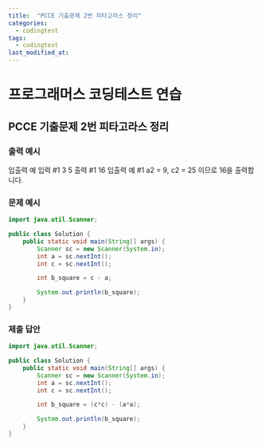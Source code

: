 ```yaml
---
title:  "PCCE 기출문제 2번 피타고라스 정리"
categories:
  - codingtest
tags:
  - codingtest
last_modified_at:
---
```


# 프로그래머스 코딩테스트 연습

## PCCE 기출문제 2번 피타고라스 정리

### 출력 예시
입출력 예
입력 #1
3
5
출력 #1
16
입출력 예 #1
a2 = 9, c2 = 25 이므로 16을 출력합니다. 

### 문제 예시
```java
import java.util.Scanner;

public class Solution {
    public static void main(String[] args) {
        Scanner sc = new Scanner(System.in);
        int a = sc.nextInt();
        int c = sc.nextInt();

        int b_square = c - a;

        System.out.println(b_square);
    }
}
```

### 제출 답안
```java
import java.util.Scanner;

public class Solution {
    public static void main(String[] args) {
        Scanner sc = new Scanner(System.in);
        int a = sc.nextInt();
        int c = sc.nextInt();

        int b_square = (c*c) - (a*a);

        System.out.println(b_square);
    }
}
```
